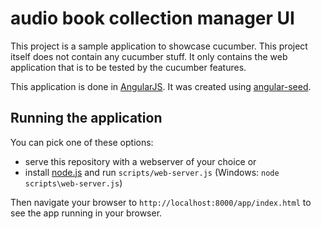 # audio book collection manager UI

This project is a sample application to showcase cucumber. This project itself does not contain any cucumber stuff. It only contains the web application that is to be tested by the cucumber features.

This application is done in [AngularJS](http://angularjs.org/). It was created using [angular-seed](https://github.com/angular/angular-seed).

## Running the application

You can pick one of these options:

* serve this repository with a webserver of your choice or
* install [node.js](http://nodejs.org/) and run `scripts/web-server.js` (Windows: `node scripts\web-server.js`)

Then navigate your browser to `http://localhost:8000/app/index.html` to see the app running in your browser.

